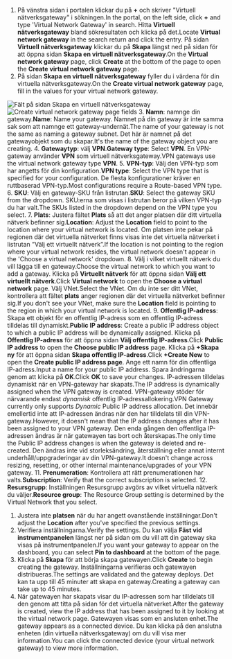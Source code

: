 1. <span data-ttu-id="5c02f-101">På vänstra sidan i portalen klickar du på **+** och skriver "Virtuell nätverksgateway" i sökningen.</span><span class="sxs-lookup"><span data-stu-id="5c02f-101">In the portal, on the left side, click **+** and type 'Virtual Network Gateway' in search.</span></span> <span data-ttu-id="5c02f-102">Hitta **Virtuell nätverksgateway** bland sökresultaten och klicka på det.</span><span class="sxs-lookup"><span data-stu-id="5c02f-102">Locate **Virtual network gateway** in the search return and click the entry.</span></span> <span data-ttu-id="5c02f-103">På sidan **Virtuell nätverksgateway** klickar du på **Skapa** längst ned på sidan för att öppna sidan **Skapa en virtuell nätverksgateway**.</span><span class="sxs-lookup"><span data-stu-id="5c02f-103">On the **Virtual network gateway** page, click **Create** at the bottom of the page to open the **Create virtual network gateway** page.</span></span>
2. <span data-ttu-id="5c02f-104">På sidan **Skapa en virtuell nätverksgateway** fyller du i värdena för din virtuella nätverksgateway.</span><span class="sxs-lookup"><span data-stu-id="5c02f-104">On the **Create virtual network gateway** page, fill in the values for your virtual network gateway.</span></span>

  <span data-ttu-id="5c02f-105">![Fält på sidan Skapa en virtuell nätverksgateway](./media/vpn-gateway-add-gw-rm-portal-include/gw.png "Fält på sidan Skapa en virtuell nätverksgateway")</span><span class="sxs-lookup"><span data-stu-id="5c02f-105">![Create virtual network gateway page fields](./media/vpn-gateway-add-gw-rm-portal-include/gw.png "Create virtual network gateway page fields")</span></span>
3. <span data-ttu-id="5c02f-106">**Namn**: namnge din gateway.</span><span class="sxs-lookup"><span data-stu-id="5c02f-106">**Name**: Name your gateway.</span></span> <span data-ttu-id="5c02f-107">Namnet på din gateway är inte samma sak som att namnge ett gateway-undernät.</span><span class="sxs-lookup"><span data-stu-id="5c02f-107">The name of your gateway is not the same as naming a gateway subnet.</span></span> <span data-ttu-id="5c02f-108">Det här är namnet på det gatewayobjekt som du skapar.</span><span class="sxs-lookup"><span data-stu-id="5c02f-108">It's the name of the gateway object you are creating.</span></span>
4. <span data-ttu-id="5c02f-109">**Gatewaytyp**: välj **VPN**.</span><span class="sxs-lookup"><span data-stu-id="5c02f-109">**Gateway type**: Select **VPN**.</span></span> <span data-ttu-id="5c02f-110">En VPN-gateway använder **VPN** som virtuell nätverksgateway.</span><span class="sxs-lookup"><span data-stu-id="5c02f-110">VPN gateways use the virtual network gateway type **VPN**.</span></span>
5. <span data-ttu-id="5c02f-111">**VPN-typ**: Välj den VPN-typ som har angetts för din konfiguration.</span><span class="sxs-lookup"><span data-stu-id="5c02f-111">**VPN type**: Select the VPN type that is specified for your configuration.</span></span> <span data-ttu-id="5c02f-112">De flesta konfigurationer kräver en ruttbaserad VPN-typ.</span><span class="sxs-lookup"><span data-stu-id="5c02f-112">Most configurations require a Route-based VPN type.</span></span>
6. <span data-ttu-id="5c02f-113">**SKU**: Välj en gateway-SKU från listrutan.</span><span class="sxs-lookup"><span data-stu-id="5c02f-113">**SKU**: Select the gateway SKU from the dropdown.</span></span> <span data-ttu-id="5c02f-114">SKU:erna som visas i listrutan beror på vilken VPN-typ du har valt.</span><span class="sxs-lookup"><span data-stu-id="5c02f-114">The SKUs listed in the dropdown depend on the VPN type you select.</span></span>
7. <span data-ttu-id="5c02f-115">**Plats**: Justera fältet **Plats** så att det anger platsen där ditt virtuella nätverk befinner sig.</span><span class="sxs-lookup"><span data-stu-id="5c02f-115">**Location**: Adjust the **Location** field to point to the location where your virtual network is located.</span></span> <span data-ttu-id="5c02f-116">Om platsen inte pekar på regionen där det virtuella nätverket finns visas inte det virtuella nätverket i listrutan ”Välj ett virtuellt nätverk”.</span><span class="sxs-lookup"><span data-stu-id="5c02f-116">If the location is not pointing to the region where your virtual network resides, the virtual network doesn't appear in the 'Choose a virtual network' dropdown.</span></span>
8. <span data-ttu-id="5c02f-117">Välj i vilket virtuellt nätverk du vill lägga till en gateway.</span><span class="sxs-lookup"><span data-stu-id="5c02f-117">Choose the virtual network to which you want to add a gateway.</span></span> <span data-ttu-id="5c02f-118">Klicka på **Virtuellt nätverk** för att öppna sidan **Välj ett virtuellt nätverk**.</span><span class="sxs-lookup"><span data-stu-id="5c02f-118">Click **Virtual network** to open the **Choose a virtual network** page.</span></span> <span data-ttu-id="5c02f-119">Välj VNet.</span><span class="sxs-lookup"><span data-stu-id="5c02f-119">Select the VNet.</span></span> <span data-ttu-id="5c02f-120">Om du inte ser ditt VNet, kontrollera att fältet **plats** anger regionen där det virtuella nätverket befinner sig.</span><span class="sxs-lookup"><span data-stu-id="5c02f-120">If you don't see your VNet, make sure the **Location** field is pointing to the region in which your virtual network is located.</span></span>
9. <span data-ttu-id="5c02f-121">**Offentlig IP-adress**: Skapa ett objekt för en offentlig IP-adress som en offentlig IP-adress tilldelas till dynamiskt.</span><span class="sxs-lookup"><span data-stu-id="5c02f-121">**Public IP address**: Create a public IP address object to which a public IP address will be dynamically assigned.</span></span> <span data-ttu-id="5c02f-122">Klicka på **Offentlig IP-adress** för att öppna sidan **Välj offentlig IP-adress**.</span><span class="sxs-lookup"><span data-stu-id="5c02f-122">Click **Public IP address** to open the **Choose public IP address** page.</span></span> <span data-ttu-id="5c02f-123">Klicka på **+Skapa ny** för att öppna sidan **Skapa offentlig IP-adress**.</span><span class="sxs-lookup"><span data-stu-id="5c02f-123">Click **+Create New** to open the **Create public IP address page**.</span></span> <span data-ttu-id="5c02f-124">Ange ett namn för din offentliga IP-adress.</span><span class="sxs-lookup"><span data-stu-id="5c02f-124">Input a name for your public IP address.</span></span> <span data-ttu-id="5c02f-125">Spara ändringarna genom att klicka på **OK**.</span><span class="sxs-lookup"><span data-stu-id="5c02f-125">Click **OK** to save your changes.</span></span> <span data-ttu-id="5c02f-126">IP-adressen tilldelas dynamiskt när en VPN-gateway har skapats.</span><span class="sxs-lookup"><span data-stu-id="5c02f-126">The IP address is dynamically assigned when the VPN gateway is created.</span></span> <span data-ttu-id="5c02f-127">VPN-gateway stöder för närvarande endast *dynamisk* offentlig IP-adressallokering.</span><span class="sxs-lookup"><span data-stu-id="5c02f-127">VPN Gateway currently only supports *Dynamic* Public IP address allocation.</span></span> <span data-ttu-id="5c02f-128">Det innebär emellertid inte att IP-adressen ändras när den har tilldelats till din VPN-gateway.</span><span class="sxs-lookup"><span data-stu-id="5c02f-128">However, it doesn't mean that the IP address changes after it has been assigned to your VPN gateway.</span></span> <span data-ttu-id="5c02f-129">Den enda gången den offentliga IP-adressen ändras är när gatewayen tas bort och återskapas.</span><span class="sxs-lookup"><span data-stu-id="5c02f-129">The only time the Public IP address changes is when the gateway is deleted and re-created.</span></span> <span data-ttu-id="5c02f-130">Den ändras inte vid storleksändring, återställning eller annat internt underhåll/uppgraderingar av din VPN-gateway.</span><span class="sxs-lookup"><span data-stu-id="5c02f-130">It doesn't change across resizing, resetting, or other internal maintenance/upgrades of your VPN gateway.</span></span>
11. <span data-ttu-id="5c02f-131">**Prenumeration**: Kontrollera att rätt prenumerationen har valts.</span><span class="sxs-lookup"><span data-stu-id="5c02f-131">**Subscription**: Verify that the correct subscription is selected.</span></span>
12. <span data-ttu-id="5c02f-132">**Resursgrupp**: Inställningen Resursgrupp avgörs av vilket virtuella nätverk du väljer.</span><span class="sxs-lookup"><span data-stu-id="5c02f-132">**Resource group**: The Resource Group setting is determined by the Virtual Network that you select.</span></span>
1. <span data-ttu-id="5c02f-133">Justera inte **platsen** när du har angett ovanstående inställningar.</span><span class="sxs-lookup"><span data-stu-id="5c02f-133">Don't adjust the **Location** after you've specified the previous settings.</span></span>
2. <span data-ttu-id="5c02f-134">Verifiera inställningarna.</span><span class="sxs-lookup"><span data-stu-id="5c02f-134">Verify the settings.</span></span> <span data-ttu-id="5c02f-135">Du kan välja **Fäst vid instrumentpanelen** längst ner på sidan om du vill att din gateway ska visas på instrumentpanelen.</span><span class="sxs-lookup"><span data-stu-id="5c02f-135">If you want your gateway to appear on the dashboard, you can select **Pin to dashboard** at the bottom of the page.</span></span>
3. <span data-ttu-id="5c02f-136">Klicka på **Skapa** för att börja skapa gatewayen.</span><span class="sxs-lookup"><span data-stu-id="5c02f-136">Click **Create** to begin creating the gateway.</span></span> <span data-ttu-id="5c02f-137">Inställningarna verifieras och gatewayen distribueras.</span><span class="sxs-lookup"><span data-stu-id="5c02f-137">The settings are validated and the gateway deploys.</span></span> <span data-ttu-id="5c02f-138">Det kan ta upp till 45 minuter att skapa en gateway.</span><span class="sxs-lookup"><span data-stu-id="5c02f-138">Creating a gateway can take up to 45 minutes.</span></span>
4. <span data-ttu-id="5c02f-139">När gatewayen har skapats visar du IP-adressen som har tilldelats till den genom att titta på sidan för det virtuella nätverket.</span><span class="sxs-lookup"><span data-stu-id="5c02f-139">After the gateway is created, view the IP address that has been assigned to it by looking at the virtual network page.</span></span> <span data-ttu-id="5c02f-140">Gatewayen visas som en ansluten enhet.</span><span class="sxs-lookup"><span data-stu-id="5c02f-140">The gateway appears as a connected device.</span></span> <span data-ttu-id="5c02f-141">Du kan klicka på den anslutna enheten (din virtuella nätverksgateway) om du vill visa mer information.</span><span class="sxs-lookup"><span data-stu-id="5c02f-141">You can click the connected device (your virtual network gateway) to view more information.</span></span>